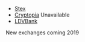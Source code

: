 <!-- TITLE: Supported Exchanges -->
<!-- SUBTITLE: A stable network with no premine and no dev fees -->

<div id="dapp-content">

* [Stex](https://app.stocks.exchange/en/basic-trade/pair/BTC/ELLA)
* [Cryptopia](https://www.cryptopia.co.nz/) Unavailable
* [LDVBank](https://ldvbank.com/en-us/trading/)


New exchanges coming 2019

</div>
